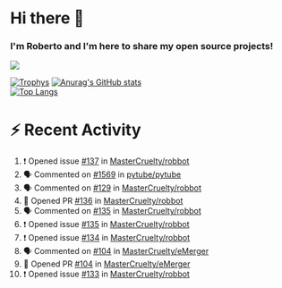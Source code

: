 # Hi there 👋
### I'm Roberto and I'm here to share my open source projects!

<img src="https://komarev.com/ghpvc/?username=mastercruelty&label=Profile views&color=0e75b6"><br>

[![Trophys](https://github-profile-trophy.vercel.app/?username=mastercruelty)](https://github.com/ryo-ma/github-profile-trophy)
[![Anurag's GitHub stats](https://github-readme-stats.vercel.app/api?username=mastercruelty&show_icons=true&theme=tokyonight)](https://github.com/anuraghazra/github-readme-stats)<br>
[![Top Langs](https://github-readme-stats.vercel.app/api/top-langs/?username=mastercruelty&langs_count=10&hide=jupyter%20notebook&exclude_repo=Alarm-project&langs_count=6&layout=compact&theme=tokyonight)](https://github.com/anuraghazra/github-readme-stats)

# :zap: Recent Activity
<!--START_SECTION:activity-->
1. ❗️ Opened issue [#137](https://github.com/MasterCruelty/robbot/issues/137) in [MasterCruelty/robbot](https://github.com/MasterCruelty/robbot)
2. 🗣 Commented on [#1569](https://github.com/pytube/pytube/issues/1569) in [pytube/pytube](https://github.com/pytube/pytube)
3. 🗣 Commented on [#129](https://github.com/MasterCruelty/robbot/issues/129) in [MasterCruelty/robbot](https://github.com/MasterCruelty/robbot)
4. 💪 Opened PR [#136](https://github.com/MasterCruelty/robbot/pull/136) in [MasterCruelty/robbot](https://github.com/MasterCruelty/robbot)
5. 🗣 Commented on [#135](https://github.com/MasterCruelty/robbot/issues/135) in [MasterCruelty/robbot](https://github.com/MasterCruelty/robbot)
6. ❗️ Opened issue [#135](https://github.com/MasterCruelty/robbot/issues/135) in [MasterCruelty/robbot](https://github.com/MasterCruelty/robbot)
7. ❗️ Opened issue [#134](https://github.com/MasterCruelty/robbot/issues/134) in [MasterCruelty/robbot](https://github.com/MasterCruelty/robbot)
8. 🗣 Commented on [#104](https://github.com/MasterCruelty/eMerger/issues/104) in [MasterCruelty/eMerger](https://github.com/MasterCruelty/eMerger)
9. 💪 Opened PR [#104](https://github.com/MasterCruelty/eMerger/pull/104) in [MasterCruelty/eMerger](https://github.com/MasterCruelty/eMerger)
10. ❗️ Opened issue [#133](https://github.com/MasterCruelty/robbot/issues/133) in [MasterCruelty/robbot](https://github.com/MasterCruelty/robbot)
<!--END_SECTION:activity-->
